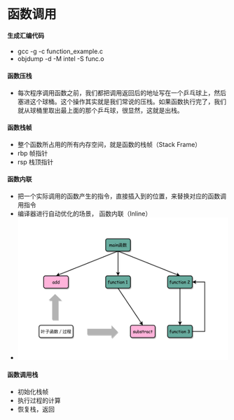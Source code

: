 # 函数调用
#### 生成汇编代码
* gcc -g -c function_example.c
* objdump -d -M intel -S func.o

#### 函数压栈
* 每次程序调用函数之前，我们都把调用返回后的地址写在一个乒乓球上，然后塞进这个球桶。这个操作其实就是我们常说的压栈。如果函数执行完了，我们就从球桶里取出最上面的那个乒乓球，很显然，这就是出栈。

#### 函数栈帧
* 整个函数所占用的所有内存空间，就是函数的栈帧（Stack Frame）
* rbp 帧指针
* rsp 栈顶指针

#### 函数内联
* 把一个实际调用的函数产生的指令，直接插入到的位置，来替换对应的函数调用指令
* 编译器进行自动优化的场景， 函数内联（Inline）
* ![dca83475560147d4dd492ff283ae0](media/15574467683931/dca83475560147d4dd492ff283ae0c85.jpeg)

#### 函数调用栈
* 初始化栈帧
* 执行过程的计算
* 恢复栈，返回

